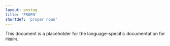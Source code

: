 ```yaml
---
layout: postag
title: 'PROPN'
shortdef: 'proper noun'
---
```


This document is a placeholder for the language-specific documentation
for `PROPN`.